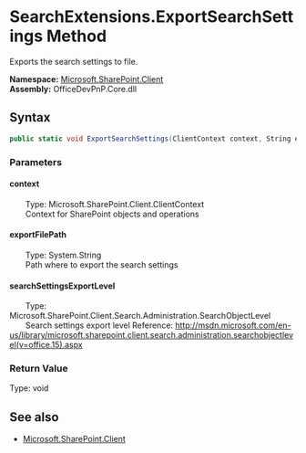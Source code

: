 # SearchExtensions.ExportSearchSettings Method  
Exports the search settings to file.  

**Namespace:** [Microsoft.SharePoint.Client](Microsoft.SharePoint.Client.md)  
**Assembly:** OfficeDevPnP.Core.dll  
## Syntax
```C#
public static void ExportSearchSettings(ClientContext context, String exportFilePath, SearchObjectLevel searchSettingsExportLevel)
```
### Parameters
#### context  
&emsp;&emsp;Type: Microsoft.SharePoint.Client.ClientContext  
&emsp;&emsp;Context for SharePoint objects and operations  

#### exportFilePath  
&emsp;&emsp;Type: System.String  
&emsp;&emsp;Path where to export the search settings  

#### searchSettingsExportLevel  
&emsp;&emsp;Type: Microsoft.SharePoint.Client.Search.Administration.SearchObjectLevel  
&emsp;&emsp;Search settings export level
            Reference: http://msdn.microsoft.com/en-us/library/microsoft.sharepoint.client.search.administration.searchobjectlevel(v=office.15).aspx
              

### Return Value
Type: void  

## See also
- [Microsoft.SharePoint.Client](Microsoft.SharePoint.Client.md)
